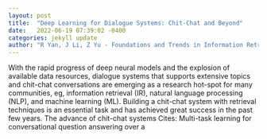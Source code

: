 ```yaml
---
layout: post
title:  "Deep Learning for Dialogue Systems: Chit-Chat and Beyond"
date:   2022-06-19 07:39:02 -0400
categories: jekyll update
author: "R Yan, J Li, Z Yu - Foundations and Trends in Information Retrieval, 2022"
---
```

With the rapid progress of deep neural models and the explosion of available data resources, dialogue systems that supports extensive topics and chit-chat conversations are emerging as a research hot-spot for many communities, eg, information retrieval (IR), natural language processing (NLP), and machine learning (ML). Building a chit-chat system with retrieval techniques is an essential task and has achieved great success in the past few years. The advance of chit-chat systems 
Cites: Multi-task learning for conversational question answering over a